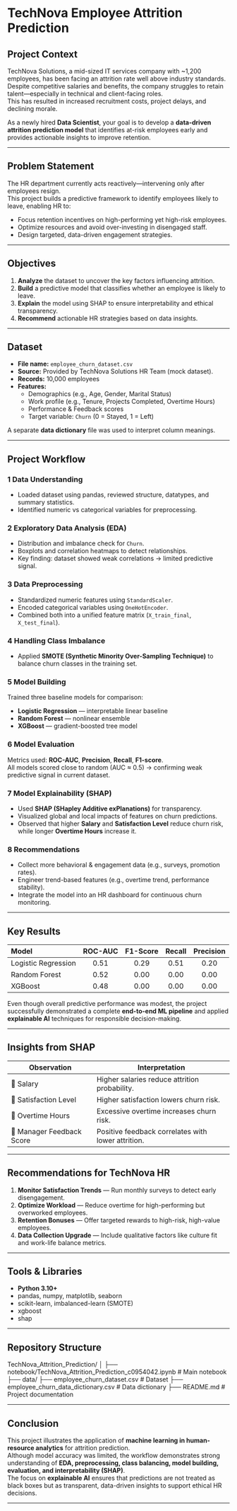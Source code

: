 # TechNova Employee Attrition Prediction

## Project Context

TechNova Solutions, a mid-sized IT services company with ~1,200 employees, has been facing an attrition rate well above industry standards.  
Despite competitive salaries and benefits, the company struggles to retain talent—especially in technical and client-facing roles.  
This has resulted in increased recruitment costs, project delays, and declining morale.

As a newly hired **Data Scientist**, your goal is to develop a **data-driven attrition prediction model** that identifies at-risk employees early and provides actionable insights to improve retention.

---

## Problem Statement

The HR department currently acts reactively—intervening only after employees resign.  
This project builds a predictive framework to identify employees likely to leave, enabling HR to:

- Focus retention incentives on high-performing yet high-risk employees.
- Optimize resources and avoid over-investing in disengaged staff.
- Design targeted, data-driven engagement strategies.

---

## Objectives

1. **Analyze** the dataset to uncover the key factors influencing attrition.
2. **Build** a predictive model that classifies whether an employee is likely to leave.
3. **Explain** the model using SHAP to ensure interpretability and ethical transparency.
4. **Recommend** actionable HR strategies based on data insights.

---

## Dataset

- **File name:** `employee_churn_dataset.csv`
- **Source:** Provided by TechNova Solutions HR Team (mock dataset).
- **Records:** 10,000 employees
- **Features:**
  - Demographics (e.g., Age, Gender, Marital Status)
  - Work profile (e.g., Tenure, Projects Completed, Overtime Hours)
  - Performance & Feedback scores
  - Target variable: `Churn` (0 = Stayed, 1 = Left)

A separate **data dictionary** file was used to interpret column meanings.

---

## Project Workflow

### 1️ Data Understanding

- Loaded dataset using pandas, reviewed structure, datatypes, and summary statistics.
- Identified numeric vs categorical variables for preprocessing.

### 2️ Exploratory Data Analysis (EDA)

- Distribution and imbalance check for `Churn`.
- Boxplots and correlation heatmaps to detect relationships.
- Key finding: dataset showed weak correlations → limited predictive signal.

### 3️ Data Preprocessing

- Standardized numeric features using `StandardScaler`.
- Encoded categorical variables using `OneHotEncoder`.
- Combined both into a unified feature matrix (`X_train_final`, `X_test_final`).

### 4️ Handling Class Imbalance

- Applied **SMOTE (Synthetic Minority Over-Sampling Technique)** to balance churn classes in the training set.

### 5️ Model Building

Trained three baseline models for comparison:

- **Logistic Regression** — interpretable linear baseline
- **Random Forest** — nonlinear ensemble
- **XGBoost** — gradient-boosted tree model

### 6️ Model Evaluation

Metrics used: **ROC-AUC**, **Precision**, **Recall**, **F1-score**.  
All models scored close to random (AUC ≈ 0.5) → confirming weak predictive signal in current dataset.

### 7️ Model Explainability (SHAP)

- Used **SHAP (SHapley Additive exPlanations)** for transparency.
- Visualized global and local impacts of features on churn predictions.
- Observed that higher **Salary** and **Satisfaction Level** reduce churn risk, while longer **Overtime Hours** increase it.

### 8️ Recommendations

- Collect more behavioral & engagement data (e.g., surveys, promotion rates).
- Engineer trend-based features (e.g., overtime trend, performance stability).
- Integrate the model into an HR dashboard for continuous churn monitoring.

---

## Key Results

| Model               | ROC-AUC | F1-Score | Recall | Precision |
| :------------------ | :-----: | :------: | :----: | :-------: |
| Logistic Regression |  0.51   |   0.29   |  0.51  |   0.20    |
| Random Forest       |  0.52   |   0.00   |  0.00  |   0.00    |
| XGBoost             |  0.48   |   0.00   |  0.00  |   0.00    |

Even though overall predictive performance was modest, the project successfully demonstrated a complete **end-to-end ML pipeline** and applied **explainable AI** techniques for responsible decision-making.

---

## Insights from SHAP

| Observation               | Interpretation                                     |
| ------------------------- | -------------------------------------------------- |
| 🔹 Salary                 | Higher salaries reduce attrition probability.      |
| 🔹 Satisfaction Level     | Higher satisfaction lowers churn risk.             |
| 🔹 Overtime Hours         | Excessive overtime increases churn risk.           |
| 🔹 Manager Feedback Score | Positive feedback correlates with lower attrition. |

---

## Recommendations for TechNova HR

1. **Monitor Satisfaction Trends** — Run monthly surveys to detect early disengagement.
2. **Optimize Workload** — Reduce overtime for high-performing but overworked employees.
3. **Retention Bonuses** — Offer targeted rewards to high-risk, high-value employees.
4. **Data Collection Upgrade** — Include qualitative factors like culture fit and work-life balance metrics.

---

## Tools & Libraries

- **Python 3.10+**
- pandas, numpy, matplotlib, seaborn
- scikit-learn, imbalanced-learn (SMOTE)
- xgboost
- shap

---

## Repository Structure

TechNova_Attrition_Prediction/
│
├── notebook/TechNova_Attrition_Prediction_c0954042.ipynb # Main notebook
├── data/
├── employee_churn_dataset.csv # Dataset
├── employee_churn_data_dictionary.csv # Data dictionary
├── README.md # Project documentation

---

## Conclusion

This project illustrates the application of **machine learning in human-resource analytics** for attrition prediction.  
Although model accuracy was limited, the workflow demonstrates strong understanding of **EDA, preprocessing, class balancing, model building, evaluation, and interpretability (SHAP)**.  
The focus on **explainable AI** ensures that predictions are not treated as black boxes but as transparent, data-driven insights to support ethical HR decisions.

---
